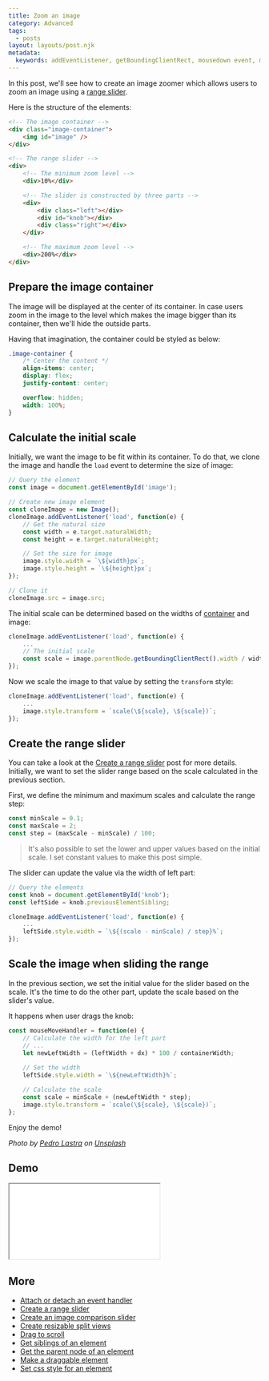 ```yaml
---
title: Zoom an image
category: Advanced
tags:
  - posts
layout: layouts/post.njk
metadata:
  keywords: addEventListener, getBoundingClientRect, mousedown event, mousemove event, mouseup event, previous sibling, previousElementSibling, next sibling, nextElementSibling, range input, range slider, scale image, set css style, set element width, transform scale, zoom image
---
```


In this post, we'll see how to create an image zoomer which allows users to zoom an image using a [range slider](/create-a-range-slider).

Here is the structure of the elements:

```html
<!-- The image container -->
<div class="image-container">
    <img id="image" />
</div>

<!-- The range slider -->
<div>
    <!-- The minimum zoom level -->
    <div>10%</div>

    <!-- The slider is constructed by three parts -->
    <div>
        <div class="left"></div>
        <div id="knob"></div>
        <div class="right"></div>
    </div>

    <!-- The maximum zoom level -->
    <div>200%</div>
</div>
```

## Prepare the image container

The image will be displayed at the center of its container. In case users zoom in the image to the level which makes the image bigger than
its container, then we'll hide the outside parts.

Having that imagination, the container could be styled as below:

```css
.image-container {
    /* Center the content */
    align-items: center;
    display: flex;
    justify-content: center;

    overflow: hidden;
    width: 100%;
}
```

## Calculate the initial scale

Initially, we want the image to be fit within its container. To do that, we clone the image and handle the `load` event
to determine the size of image:

```js
// Query the element
const image = document.getElementById('image');

// Create new image element
const cloneImage = new Image();
cloneImage.addEventListener('load', function(e) {
    // Get the natural size
    const width = e.target.naturalWidth;
    const height = e.target.naturalHeight;

    // Set the size for image
    image.style.width = `\${width}px`;
    image.style.height = `\${height}px`;
});

// Clone it
cloneImage.src = image.src;
```

The initial scale can be determined based on the widths of [container](/get-the-parent-node-of-an-element) and image:

```js
cloneImage.addEventListener('load', function(e) {
    ...
    // The initial scale
    const scale = image.parentNode.getBoundingClientRect().width / width;
});
```

Now we scale the image to that value by setting the `transform` style:

```js
cloneImage.addEventListener('load', function(e) {
    ...
    image.style.transform = `scale(\${scale}, \${scale})`;
});
```

## Create the range slider

You can take a look at the [Create a range slider](/create-a-range-slider) post for more details.
Initially, we want to set the slider range based on the scale calculated in the previous section.

First, we define the minimum and maximum scales and calculate the range step:

```js
const minScale = 0.1;
const maxScale = 2;
const step = (maxScale - minScale) / 100;
```

> It's also possible to set the lower and upper values based on the initial scale. I set constant values
> to make this post simple.

The slider can update the value via the width of left part:

```js
// Query the elements
const knob = document.getElementById('knob');
const leftSide = knob.previousElementSibling;

cloneImage.addEventListener('load', function(e) {
    ...
    leftSide.style.width = `\${(scale - minScale) / step}%`;
});
```

## Scale the image when sliding the range

In the previous section, we set the initial value for the slider based on the scale. It's the time to do the other part,
update the scale based on the slider's value.

It happens when user drags the knob:

```js
const mouseMoveHandler = function(e) {
    // Calculate the width for the left part
    // ...
    let newLeftWidth = (leftWidth + dx) * 100 / containerWidth;
    
    // Set the width
    leftSide.style.width = `\${newLeftWidth}%`;

    // Calculate the scale
    const scale = minScale + (newLeftWidth * step);
    image.style.transform = `scale(\${scale}, \${scale})`;
};
```

Enjoy the demo!

_Photo by [Pedro Lastra](https://unsplash.com/@peterlaster) on [Unsplash](https://unsplash.com/photos/Nyvq2juw4_o)_

## Demo

<iframe src='/demo/zoom-an-image/index.html'></iframe>

## More

* [Attach or detach an event handler](/attach-or-detach-an-event-handler)
* [Create a range slider](/create-a-range-slider)
* [Create an image comparison slider](/create-an-image-comparison-slider)
* [Create resizable split views](/create-resizable-split-views)
* [Drag to scroll](/drag-to-scroll)
* [Get siblings of an element](/get-siblings-of-an-element)
* [Get the parent node of an element](/get-the-parent-node-of-an-element)
* [Make a draggable element](/make-a-draggable-element)
* [Set css style for an element](/set-css-style-for-an-element)